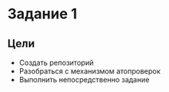 # Задание 1
## Цели
* Создать репозиторий
* Разобраться с механизмом атопроверок
* Выполнить непосредственно задание
